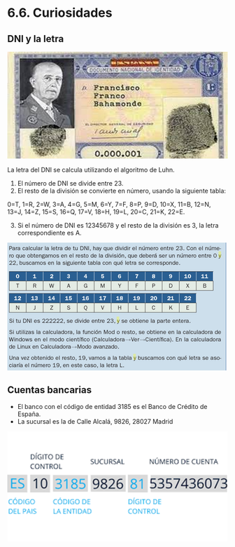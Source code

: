 # 6.6. Curiosidades

## DNI y la letra

![](img/2022-11-25-17-38-04.png)

La letra del DNI se calcula utilizando el algoritmo de Luhn. 

1. El número de DNI se divide entre 23. 
2. El resto de la división se convierte en número, usando la siguiente tabla: 

0=T, 1=R, 2=W, 3=A, 4=G, 5=M, 6=Y, 7=F, 8=P, 9=D, 10=X, 11=B, 12=N, 13=J, 14=Z, 15=S, 16=Q, 17=V, 18=H, 19=L, 20=C, 21=K, 22=E. 

3. Si el número de DNI es 12345678 y el resto de la división es 3, la letra correspondiente es A.

![](img/2022-11-25-17-37-58.png)

## Cuentas bancarias

- El banco con el código de entidad 3185 es el Banco de Crédito de España.
- La sucursal es la de Calle Alcalá, 9826, 28027 Madrid

![](img/2022-11-25-17-37-47.png)